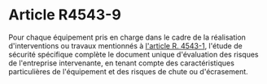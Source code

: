 # Article R4543-9

Pour chaque équipement pris en charge dans le cadre de la réalisation d'interventions ou travaux mentionnés à [l'article R. 4543-1][1], l'étude de sécurité spécifique complète le document unique d'évaluation des risques de l'entreprise intervenante, en tenant compte des caractéristiques particulières de l'équipement et des risques de chute ou d'écrasement.

 [1]: /affichCodeArticle.do?cidTexte=LEGITEXT000006072050&idArticle=LEGIARTI000019939213&dateTexte=&categorieLien=cid